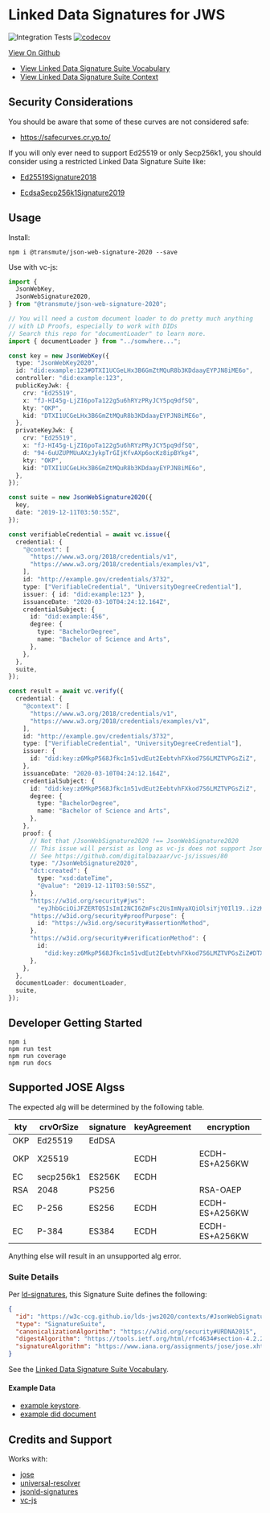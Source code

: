 # Linked Data Signatures for JWS

![Integration Tests](https://github.com/w3c-ccg/lds-jws2020/workflows/Integration%20Tests/badge.svg) [![codecov](https://codecov.io/gh/transmute-industries/lds-jws2020/branch/master/graph/badge.svg)](https://codecov.io/gh/transmute-industries/lds-jws2020)

[View On Github](https://github.com/w3c-ccg/lds-jws2020)

- [View Linked Data Signature Suite Vocabulary](https://w3c-ccg.github.io/lds-jws2020/contexts/)
- [View Linked Data Signature Suite Context](https://w3c-ccg.github.io/lds-jws2020/contexts/lds-jws2020-v0.0.jsonld)

## Security Considerations

You should be aware that some of these curves are not considered safe:

- https://safecurves.cr.yp.to/

If you will only ever need to support Ed25519 or only Secp256k1, you should consider using a restricted Linked Data Signature Suite like:

- [Ed25519Signature2018](https://github.com/digitalbazaar/jsonld-signatures/blob/master/lib/suites/Ed25519Signature2018.js)

- [EcdsaSecp256k1Signature2019](https://github.com/decentralized-identity/lds-ecdsa-secp256k1-2019.js)

## Usage

Install:

```
npm i @transmute/json-web-signature-2020 --save
```

Use with vc-js:

```ts
import {
  JsonWebKey,
  JsonWebSignature2020,
} from "@transmute/json-web-signature-2020";

// You will need a custom document loader to do pretty much anything
// with LD Proofs, especially to work with DIDs
// Search this repo for "documentLoader" to learn more.
import { documentLoader } from "../somwhere...";

const key = new JsonWebKey({
  type: "JsonWebKey2020",
  id: "did:example:123#DTXI1UCGeLHx3B6GmZtMQuR8b3KDdaayEYPJN8iME6o",
  controller: "did:example:123",
  publicKeyJwk: {
    crv: "Ed25519",
    x: "fJ-HI45g-LjZI6poTa122g5u6hRYzPRyJCY5pq9dfSQ",
    kty: "OKP",
    kid: "DTXI1UCGeLHx3B6GmZtMQuR8b3KDdaayEYPJN8iME6o",
  },
  privateKeyJwk: {
    crv: "Ed25519",
    x: "fJ-HI45g-LjZI6poTa122g5u6hRYzPRyJCY5pq9dfSQ",
    d: "94-6uUZUPMUuAXzJykpTrGIjKfvAXp6ocKz8ipBYkg4",
    kty: "OKP",
    kid: "DTXI1UCGeLHx3B6GmZtMQuR8b3KDdaayEYPJN8iME6o",
  },
});

const suite = new JsonWebSignature2020({
  key,
  date: "2019-12-11T03:50:55Z",
});

const verifiableCredential = await vc.issue({
  credential: {
    "@context": [
      "https://www.w3.org/2018/credentials/v1",
      "https://www.w3.org/2018/credentials/examples/v1",
    ],
    id: "http://example.gov/credentials/3732",
    type: ["VerifiableCredential", "UniversityDegreeCredential"],
    issuer: { id: "did:example:123" },
    issuanceDate: "2020-03-10T04:24:12.164Z",
    credentialSubject: {
      id: "did:example:456",
      degree: {
        type: "BachelorDegree",
        name: "Bachelor of Science and Arts",
      },
    },
  },
  suite,
});

const result = await vc.verify({
  credential: {
    "@context": [
      "https://www.w3.org/2018/credentials/v1",
      "https://www.w3.org/2018/credentials/examples/v1",
    ],
    id: "http://example.gov/credentials/3732",
    type: ["VerifiableCredential", "UniversityDegreeCredential"],
    issuer: {
      id: "did:key:z6MkpP568Jfkc1n51vdEut2EebtvhFXkod7S6LMZTVPGsZiZ",
    },
    issuanceDate: "2020-03-10T04:24:12.164Z",
    credentialSubject: {
      id: "did:key:z6MkpP568Jfkc1n51vdEut2EebtvhFXkod7S6LMZTVPGsZiZ",
      degree: {
        type: "BachelorDegree",
        name: "Bachelor of Science and Arts",
      },
    },
    proof: {
      // Not that /JsonWebSignature2020 !== JsonWebSignature2020
      // This issue will persist as long as vc-js does not support JsonWebSignature2020
      // See https://github.com/digitalbazaar/vc-js/issues/80
      type: "/JsonWebSignature2020",
      "dct:created": {
        type: "xsd:dateTime",
        "@value": "2019-12-11T03:50:55Z",
      },
      "https://w3id.org/security#jws":
        "eyJhbGciOiJFZERTQSIsImI2NCI6ZmFsc2UsImNyaXQiOlsiYjY0Il19..i2zKj2p9Ek_LyTmZRD--AjqbKCDo863BLR5TAcwiUBJO7XS9e-C2LrgQOS4iBz_zuLqMgYTBYPqibER3Rr0iCw",
      "https://w3id.org/security#proofPurpose": {
        id: "https://w3id.org/security#assertionMethod",
      },
      "https://w3id.org/security#verificationMethod": {
        id:
          "did:key:z6MkpP568Jfkc1n51vdEut2EebtvhFXkod7S6LMZTVPGsZiZ#DTXI1UCGeLHx3B6GmZtMQuR8b3KDdaayEYPJN8iME6o",
      },
    },
  },
  documentLoader: documentLoader,
  suite,
});
```

## Developer Getting Started

```
npm i
npm run test
npm run coverage
npm run docs
```

## Supported JOSE Algss

The expected alg will be determined by the following table.

| kty | crvOrSize | signature | keyAgreement | encryption     |
| --- | --------- | --------- | ------------ | -------------- |
| OKP | Ed25519   | EdDSA     |              |                |
| OKP | X25519    |           | ECDH         | ECDH-ES+A256KW |
| EC  | secp256k1 | ES256K    | ECDH         |                |
| RSA | 2048      | PS256     |              | RSA-OAEP       |
| EC  | P-256     | ES256     | ECDH         | ECDH-ES+A256KW |
| EC  | P-384     | ES384     | ECDH         | ECDH-ES+A256KW |

Anything else will result in an unsupported alg error.

### Suite Details

Per [ld-signatures](https://w3c-dvcg.github.io/ld-signatures/#signature-suites), this Signature Suite defines the following:

```json
{
  "id": "https://w3c-ccg.github.io/lds-jws2020/contexts/#JsonWebSignature2020",
  "type": "SignatureSuite",
  "canonicalizationAlgorithm": "https://w3id.org/security#URDNA2015",
  "digestAlgorithm": "https://tools.ietf.org/html/rfc4634#section-4.2.2",
  "signatureAlgorithm": "https://www.iana.org/assignments/jose/jose.xhtml#web-signature-encryption-algorithms"
}
```

See the [Linked Data Signature Suite Vocabulary](https://w3c-ccg.github.io/lds-jws2020/contexts/).

#### Example Data

- [example keystore](https://w3c-ccg.github.io/lds-jws2020/example/didDocJwks.json).
- [example did document](https://w3c-ccg.github.io/lds-jws2020/example/didDoc.json)

## Credits and Support

Works with:

- [jose](https://github.com/panva/jose)
- [universal-resolver](https://github.com/decentralized-identity/universal-resolver)
- [jsonld-signatures](https://github.com/digitalbazaar/jsonld-signatures)
- [vc-js](https://github.com/digitalbazaar/vc-js)

